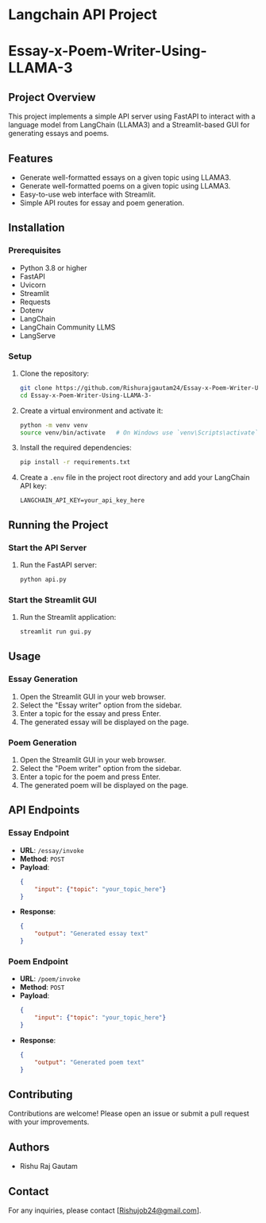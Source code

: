 # Langchain API Project
# Essay-x-Poem-Writer-Using-LLAMA-3

## Project Overview
This project implements a simple API server using FastAPI to interact with a language model from LangChain (LLAMA3) and a Streamlit-based GUI for generating essays and poems.

## Features
- Generate well-formatted essays on a given topic using LLAMA3.
- Generate well-formatted poems on a given topic using LLAMA3.
- Easy-to-use web interface with Streamlit.
- Simple API routes for essay and poem generation.

## Installation

### Prerequisites
- Python 3.8 or higher
- FastAPI
- Uvicorn
- Streamlit
- Requests
- Dotenv
- LangChain
- LangChain Community LLMS
- LangServe

### Setup
1. Clone the repository:
    ```sh
    git clone https://github.com/Rishurajgautam24/Essay-x-Poem-Writer-Using-LLAMA-3-.git
    cd Essay-x-Poem-Writer-Using-LLAMA-3-
    ```

2. Create a virtual environment and activate it:
    ```sh
    python -m venv venv
    source venv/bin/activate   # On Windows use `venv\Scripts\activate`
    ```

3. Install the required dependencies:
    ```sh
    pip install -r requirements.txt
    ```

4. Create a `.env` file in the project root directory and add your LangChain API key:
    ```plaintext
    LANGCHAIN_API_KEY=your_api_key_here
    ```

## Running the Project

### Start the API Server
1. Run the FastAPI server:
    ```sh
    python api.py
    ```

### Start the Streamlit GUI
1. Run the Streamlit application:
    ```sh
    streamlit run gui.py
    ```

## Usage

### Essay Generation
1. Open the Streamlit GUI in your web browser.
2. Select the "Essay writer" option from the sidebar.
3. Enter a topic for the essay and press Enter.
4. The generated essay will be displayed on the page.

### Poem Generation
1. Open the Streamlit GUI in your web browser.
2. Select the "Poem writer" option from the sidebar.
3. Enter a topic for the poem and press Enter.
4. The generated poem will be displayed on the page.

## API Endpoints

### Essay Endpoint
- **URL**: `/essay/invoke`
- **Method**: `POST`
- **Payload**: 
    ```json
    {
        "input": {"topic": "your_topic_here"}
    }
    ```
- **Response**:
    ```json
    {
        "output": "Generated essay text"
    }
    ```

### Poem Endpoint
- **URL**: `/poem/invoke`
- **Method**: `POST`
- **Payload**: 
    ```json
    {
        "input": {"topic": "your_topic_here"}
    }
    ```
- **Response**:
    ```json
    {
        "output": "Generated poem text"
    }
    ```

## Contributing
Contributions are welcome! Please open an issue or submit a pull request with your improvements.


## Authors
- Rishu Raj Gautam


## Contact
For any inquiries, please contact [Rishujob24@gmail.com].

